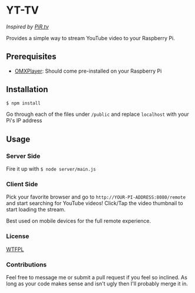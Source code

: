 # YT-TV

*Inspired by [PiR.tv][1]*

Provides a simple way to stream YouTube video to your Raspberry Pi.

## Prerequisites

* [OMXPlayer][2]: Should come pre-installed on your Raspberry Pi

## Installation

```bash
$ npm install
```

Go through each of the files under `/public` and replace `localhost` with your Pi's IP address

## Usage

### Server Side

Fire it up with `$ node server/main.js`


### Client Side

Pick your favorite browser and go to `http://YOUR-PI-ADDRESS:8080/remote` and start searching for YouTube videos! Click/Tap the video thumbnail to start loading the stream. 

Best used on mobile devices for the full remote experience.

### License

[WTFPL][3]

### Contributions

Feel free to message me or submit a pull request if you feel so inclined. As long as your code makes sense and isn't ugly then I'll probably merge it in.


  [1]: https://github.com/DonaldDerek/PiR.tv
  [2]: https://github.com/popcornmix/omxplayer
  [3]: http://www.wtfpl.net/
